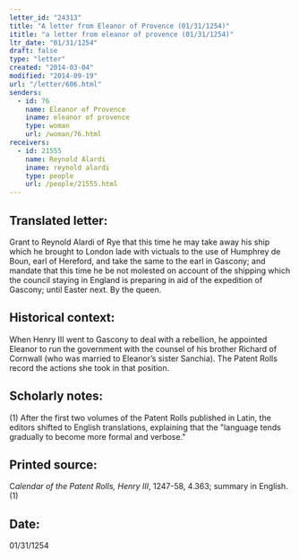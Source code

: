 ```yaml
---
letter_id: "24313"
title: "A letter from Eleanor of Provence (01/31/1254)"
ititle: "a letter from eleanor of provence (01/31/1254)"
ltr_date: "01/31/1254"
draft: false
type: "letter"
created: "2014-03-04"
modified: "2014-09-19"
url: "/letter/606.html"
senders:
  - id: 76
    name: Eleanor of Provence
    iname: eleanor of provence
    type: woman
    url: /woman/76.html
receivers:
  - id: 21555
    name: Reynold Alardi
    iname: reynold alardi
    type: people
    url: /people/21555.html
---
```

<h2> Translated letter:</h2>Grant to Reynold Alardi of Rye that this time he may take away his ship which he brought to London lade with victuals to the use of Humphrey de Boun, earl of Hereford, and take the same to the earl in Gascony; and mandate that this time he be not molested on account of the shipping which the council staying in England is preparing in aid of the expedition of Gascony; until Easter next.
By the queen.
<h2 class="mt-4"> Historical context:</h2>When Henry III went to Gascony to deal with a rebellion, he appointed Eleanor to run the government with the counsel of his brother Richard of Cornwall (who was married to Eleanor’s sister Sanchia). The Patent Rolls record the actions she took in that position.
<h2 class="mt-4"> Scholarly notes:</h2>(1) After the first two volumes of the Patent Rolls published in Latin, the editors shifted to English translations, explaining that the "language tends gradually to become more formal and verbose."
<h2 class="mt-4"> Printed source:</h2><p>C<em>alendar of the Patent Rolls, Henry III</em>, 1247-58, 4.363; summary in English.(1)</p><h2 class="mt-4"> Date:</h2>01/31/1254